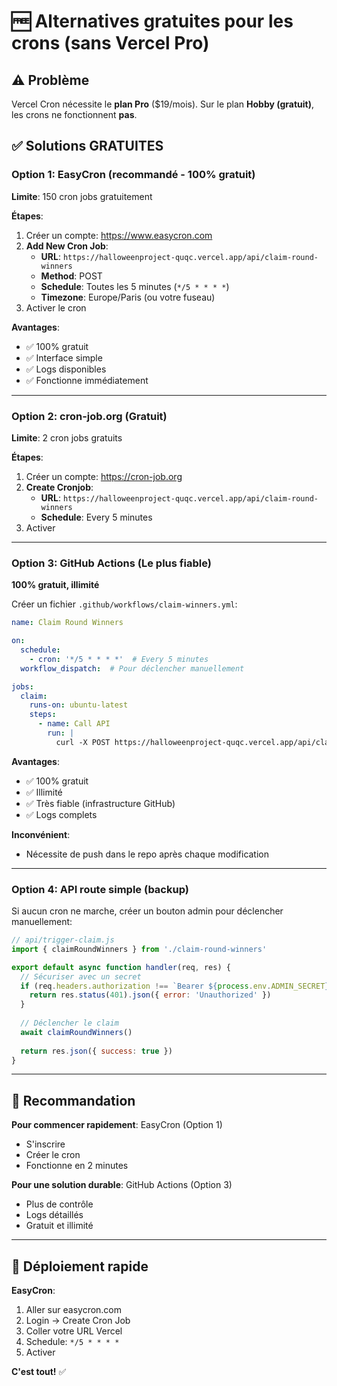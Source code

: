 # 🆓 Alternatives gratuites pour les crons (sans Vercel Pro)

## ⚠️ Problème
Vercel Cron nécessite le **plan Pro** ($19/mois). Sur le plan **Hobby (gratuit)**, les crons ne fonctionnent **pas**.

## ✅ Solutions GRATUITES

### Option 1: EasyCron (recommandé - 100% gratuit)
**Limite**: 150 cron jobs gratuitement

**Étapes**:
1. Créer un compte: https://www.easycron.com
2. **Add New Cron Job**:
   - **URL**: `https://halloweenproject-quqc.vercel.app/api/claim-round-winners`
   - **Method**: POST
   - **Schedule**: Toutes les 5 minutes (`*/5 * * * *`)
   - **Timezone**: Europe/Paris (ou votre fuseau)
3. Activer le cron

**Avantages**:
- ✅ 100% gratuit
- ✅ Interface simple
- ✅ Logs disponibles
- ✅ Fonctionne immédiatement

---

### Option 2: cron-job.org (Gratuit)
**Limite**: 2 cron jobs gratuits

**Étapes**:
1. Créer un compte: https://cron-job.org
2. **Create Cronjob**:
   - **URL**: `https://halloweenproject-quqc.vercel.app/api/claim-round-winners`
   - **Schedule**: Every 5 minutes
3. Activer

---

### Option 3: GitHub Actions (Le plus fiable)
**100% gratuit, illimité**

Créer un fichier `.github/workflows/claim-winners.yml`:

```yaml
name: Claim Round Winners

on:
  schedule:
    - cron: '*/5 * * * *'  # Every 5 minutes
  workflow_dispatch:  # Pour déclencher manuellement

jobs:
  claim:
    runs-on: ubuntu-latest
    steps:
      - name: Call API
        run: |
          curl -X POST https://halloweenproject-quqc.vercel.app/api/claim-round-winners
```

**Avantages**:
- ✅ 100% gratuit
- ✅ Illimité
- ✅ Très fiable (infrastructure GitHub)
- ✅ Logs complets

**Inconvénient**:
- Nécessite de push dans le repo après chaque modification

---

### Option 4: API route simple (backup)
Si aucun cron ne marche, créer un bouton admin pour déclencher manuellement:

```javascript
// api/trigger-claim.js
import { claimRoundWinners } from './claim-round-winners'

export default async function handler(req, res) {
  // Sécuriser avec un secret
  if (req.headers.authorization !== `Bearer ${process.env.ADMIN_SECRET}`) {
    return res.status(401).json({ error: 'Unauthorized' })
  }
  
  // Déclencher le claim
  await claimRoundWinners()
  
  return res.json({ success: true })
}
```

---

## 🎯 Recommandation

**Pour commencer rapidement**: EasyCron (Option 1)
- S'inscrire
- Créer le cron
- Fonctionne en 2 minutes

**Pour une solution durable**: GitHub Actions (Option 3)
- Plus de contrôle
- Logs détaillés
- Gratuit et illimité

---

## 🚀 Déploiement rapide

**EasyCron**:
1. Aller sur easycron.com
2. Login → Create Cron Job
3. Coller votre URL Vercel
4. Schedule: `*/5 * * * *`
5. Activer

**C'est tout!** ✅

